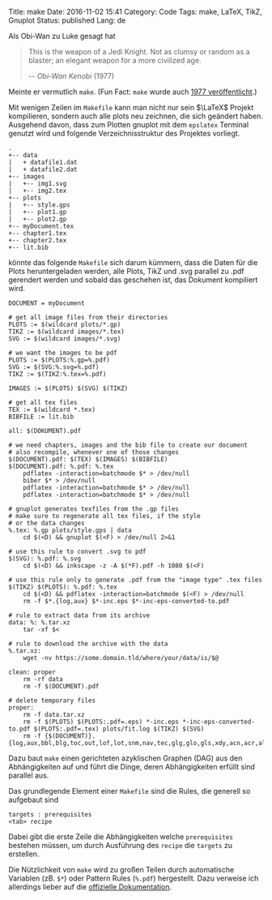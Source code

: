 Title: make
Date: 2016-11-02 15:41
Category: Code
Tags: make, LaTeX, TikZ, Gnuplot
Status: published
Lang: de

Als Obi-Wan zu Luke gesagt hat

> This is the weapon of a Jedi Knight.
> Not as clumsy or random as a blaster;
> an elegant weapon for a more civilized age.
>
> -- <cite>Obi-Wan Kenobi</cite> (1977)

Meinte er vermutlich `make`. (Fun Fact: `make` wurde auch [1977 veröffentlicht](https://en.wikipedia.org/wiki/Make_(software)).)

Mit wenigen Zeilen im `Makefile` kann man nicht nur sein $\LaTeX$ Projekt
kompilieren, sondern auch alle plots neu zeichnen, die sich geändert haben.
Ausgehend davon, dass zum Plotten gnuplot mit dem `epslatex` Terminal genutzt
wird und folgende Verzeichnisstruktur des Projektes vorliegt.

```
.
+-- data
|   + datafile1.dat
|   + datafile2.dat
+-- images
|   +-- img1.svg
|   +-- img2.tex
+-- plots
|   +-- style.gps
|   +-- plot1.gp
|   +-- plot2.gp
+-- myDocument.tex
+-- chapter1.tex
+-- chapter2.tex
+-- lit.bib
```

könnte das folgende `Makefile` sich darum kümmern, dass die Daten für die Plots
heruntergeladen werden, alle Plots, TikZ und .svg parallel zu .pdf gerendert
werden und sobald das geschehen ist, das Dokument kompiliert wird.

```make
DOCUMENT = myDocument

# get all image files from their directories
PLOTS := $(wildcard plots/*.gp)
TIKZ := $(wildcard images/*.tex)
SVG := $(wildcard images/*.svg)

# we want the images to be pdf
PLOTS := $(PLOTS:%.gp=%.pdf)
SVG := $(SVG:%.svg=%.pdf)
TIKZ := $(TIKZ:%.tex=%.pdf)

IMAGES := $(PLOTS) $(SVG) $(TIKZ)

# get all tex files
TEX := $(wildcard *.tex)
BIBFILE := lit.bib

all: $(DOKUMENT).pdf

# we need chapters, images and the bib file to create our document
# also recompile, whenever one of those changes
$(DOCUMENT).pdf: $(TEX) $(IMAGES) $(BIBFILE)
$(DOCUMENT).pdf: %.pdf: %.tex
	pdflatex -interaction=batchmode $* > /dev/null
	biber $* > /dev/null
	pdflatex -interaction=batchmode $* > /dev/null
	pdflatex -interaction=batchmode $* > /dev/null

# gnuplot generates texfiles from the .gp files
# make sure to regenerate all tex files, if the style
# or the data changes
%.tex: %.gp plots/style.gps | data
	cd $(<D) && gnuplot $(<F) > /dev/null 2>&1

# use this rule to convert .svg to pdf
$(SVG): %.pdf: %.svg
	cd $(<D) && inkscape -z -A $(*F).pdf -h 1080 $(<F)

# use this rule only to generate .pdf from the "image type" .tex files
$(TIKZ) $(PLOTS): %.pdf: %.tex
	cd $(<D) && pdflatex -interaction=batchmode $(<F) > /dev/null
	rm -f $*.{log,aux} $*-inc.eps $*-inc-eps-converted-to.pdf

# rule to extract data from its archive
data: %: %.tar.xz
	tar -xf $<

# rule to download the archive with the data
%.tar.xz:
	wget -nv https://some.domain.tld/where/your/data/is/$@

clean: proper
	rm -rf data
	rm -f $(DOCUMENT).pdf

# delete temporary files
proper:
	rm -f data.tar.xz
	rm -f $(PLOTS) $(PLOTS:.pdf=.eps) *-inc.eps *-inc-eps-converted-to.pdf $(PLOTS:.pdf=.tex) plots/fit.log $(TIKZ) $(SVG)
	rm -f {$(DOCUMENT)}.{log,aux,bbl,blg,toc,out,lof,lot,snm,nav,tec,glg,glo,gls,xdy,acn,acr,alg,bcf,run.xml}
```

Dazu baut `make` einen gerichteten azyklischen Graphen (DAG) aus den
Abhängigkeiten auf und führt die Dinge, deren Abhängigkeiten erfüllt sind
parallel aus.

Das grundlegende Element einer `Makefile` sind die Rules, die generell so
aufgebaut sind

```
targets : prerequisites
<tab> recipe
```

Dabei gibt die erste Zeile die Abhängigkeiten welche `prerequisites` bestehen
müssen, um durch Ausführung des `recipe` die `targets` zu erstellen.

Die Nützlichkeit von `make` wird zu großen Teilen durch automatische
Variablen (zB. `$*`) oder Pattern Rules (`%.pdf`) hergestellt.
Dazu verweise ich allerdings lieber auf die [offizielle Dokumentation](https://www.gnu.org/software/make/manual/).

